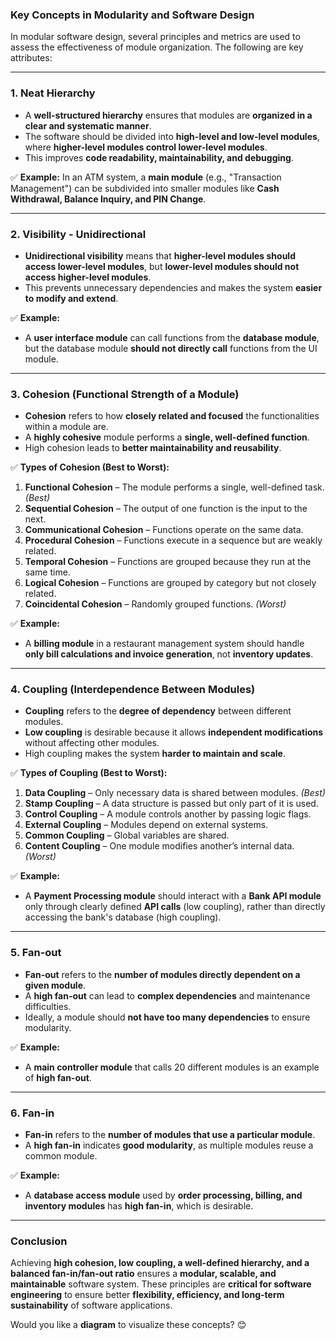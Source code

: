 ### **Key Concepts in Modularity and Software Design**  

In modular software design, several principles and metrics are used to assess the effectiveness of module organization. The following are key attributes:  

---

### **1. Neat Hierarchy**  
- A **well-structured hierarchy** ensures that modules are **organized in a clear and systematic manner**.  
- The software should be divided into **high-level and low-level modules**, where **higher-level modules control lower-level modules**.  
- This improves **code readability, maintainability, and debugging**.  

✅ **Example:** In an ATM system, a **main module** (e.g., "Transaction Management") can be subdivided into smaller modules like **Cash Withdrawal, Balance Inquiry, and PIN Change**.  

---

### **2. Visibility - Unidirectional**  
- **Unidirectional visibility** means that **higher-level modules should access lower-level modules**, but **lower-level modules should not access higher-level modules**.  
- This prevents unnecessary dependencies and makes the system **easier to modify and extend**.  

✅ **Example:**  
   - A **user interface module** can call functions from the **database module**, but the database module **should not directly call** functions from the UI module.  

---

### **3. Cohesion (Functional Strength of a Module)**  
- **Cohesion** refers to how **closely related and focused** the functionalities within a module are.  
- A **highly cohesive** module performs a **single, well-defined function**.  
- High cohesion leads to **better maintainability and reusability**.  

✅ **Types of Cohesion (Best to Worst):**  
   1. **Functional Cohesion** – The module performs a single, well-defined task. *(Best)*  
   2. **Sequential Cohesion** – The output of one function is the input to the next.  
   3. **Communicational Cohesion** – Functions operate on the same data.  
   4. **Procedural Cohesion** – Functions execute in a sequence but are weakly related.  
   5. **Temporal Cohesion** – Functions are grouped because they run at the same time.  
   6. **Logical Cohesion** – Functions are grouped by category but not closely related.  
   7. **Coincidental Cohesion** – Randomly grouped functions. *(Worst)*  

✅ **Example:**  
   - A **billing module** in a restaurant management system should handle **only bill calculations and invoice generation**, not **inventory updates**.  

---

### **4. Coupling (Interdependence Between Modules)**  
- **Coupling** refers to the **degree of dependency** between different modules.  
- **Low coupling** is desirable because it allows **independent modifications** without affecting other modules.  
- High coupling makes the system **harder to maintain and scale**.  

✅ **Types of Coupling (Best to Worst):**  
   1. **Data Coupling** – Only necessary data is shared between modules. *(Best)*  
   2. **Stamp Coupling** – A data structure is passed but only part of it is used.  
   3. **Control Coupling** – A module controls another by passing logic flags.  
   4. **External Coupling** – Modules depend on external systems.  
   5. **Common Coupling** – Global variables are shared.  
   6. **Content Coupling** – One module modifies another’s internal data. *(Worst)*  

✅ **Example:**  
   - A **Payment Processing module** should interact with a **Bank API module** only through clearly defined **API calls** (low coupling), rather than directly accessing the bank's database (high coupling).  

---

### **5. Fan-out**  
- **Fan-out** refers to the **number of modules directly dependent on a given module**.  
- A **high fan-out** can lead to **complex dependencies** and maintenance difficulties.  
- Ideally, a module should **not have too many dependencies** to ensure modularity.  

✅ **Example:**  
   - A **main controller module** that calls 20 different modules is an example of **high fan-out**.  

---

### **6. Fan-in**  
- **Fan-in** refers to the **number of modules that use a particular module**.  
- A **high fan-in** indicates **good modularity**, as multiple modules reuse a common module.  

✅ **Example:**  
   - A **database access module** used by **order processing, billing, and inventory modules** has **high fan-in**, which is desirable.  

---

### **Conclusion**  
Achieving **high cohesion, low coupling, a well-defined hierarchy, and a balanced fan-in/fan-out ratio** ensures a **modular, scalable, and maintainable** software system. These principles are **critical for software engineering** to ensure better **flexibility, efficiency, and long-term sustainability** of software applications.  

Would you like a **diagram** to visualize these concepts? 😊
